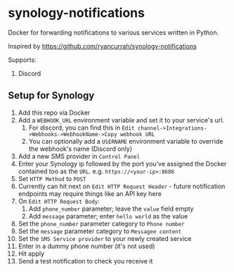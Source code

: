 # synology-notifications
Docker for forwarding notifications to various services written in Python.

Inspired by https://github.com/ryancurrah/synology-notifications

Supports:
1. Discord

## Setup for Synology
1. Add this repo via Docker
1. Add a `WEBHOOK_URL` environment variable and set it to your service's url.
    1. For discord, you can find this in `Edit channel->Integrations->Webhooks->WebhookName->Copy webhook URL`
    1. You can optionally add a `USERNAME` environment variable to override the webhook's name (Discord only)
1. Add a new SMS provider in `Control Panel`
1. Enter your Synology ip followed by the port you've assigned the Docker contained too as the `URL`. e.g. `https://<your-ip>:8686`
1. Set `HTTP Method` to `POST`
1. Currently can hit next on `Edit HTTP Request Header` - future notification endpoints may require things like an API key here
1. On `Edit HTTP Request Body`:
    1. Add `phone_number` parameter; leave the `value` field empty
    1. Add `message` parameter; enter `hello world` as the value
1. Set the `phone_number` parameter category to `Phone number`
1. Set the `message` parameter category to `Messagee content`
1. Set the `SMS Service provider` to your newly created service
1. Enter in a dummy phone number (it's not used)
1. Hit apply
1. Send a test notification to check you receive it
